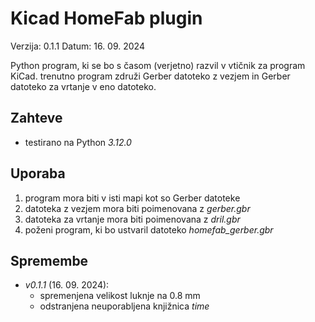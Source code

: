 # Kicad HomeFab plugin
Verzija: 0.1.1
Datum: 16. 09. 2024

Python program, ki se bo s časom (verjetno) razvil v vtičnik za program KiCad. 
trenutno program združi Gerber datoteko z vezjem in Gerber datoteko za vrtanje v eno datoteko.

## Zahteve
- testirano na Python _3.12.0_

## Uporaba 
1. program mora biti v isti mapi kot so Gerber datoteke
2. datoteka z vezjem mora biti poimenovana z _gerber.gbr_
3. datoteka za vrtanje mora biti poimenovana z _dril.gbr_
4. poženi program, ki bo ustvaril datoteko _homefab\_gerber.gbr_

## Spremembe
- _v0.1.1_ (16. 09. 2024):
    - spremenjena velikost luknje na 0.8 mm 
    - odstranjena neuporabljena knjižnica _time_